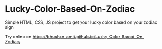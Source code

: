 # Lucky-Color-Based-On-Zodiac

Simple HTML, CSS, JS project to get your lucky color based on your zodiac sign

Try online on https://bhushan-amit.github.io/Lucky-Color-Based-On-Zodiac/
